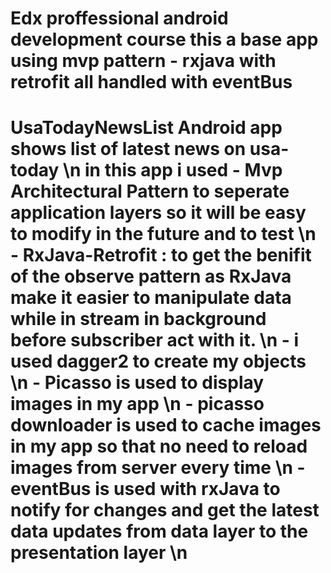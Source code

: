 # Edx proffessional android development course this a base app using mvp pattern - rxjava  with retrofit all handled with eventBus 
# UsaTodayNewsList Android app shows list of latest news on usa-today \n in this app i used - Mvp Architectural Pattern to seperate application layers so it will be easy to modify in the future and to test \n - RxJava-Retrofit : to get the benifit of the observe pattern as  RxJava make  it easier to manipulate  data while in stream in background before subscriber act with it. \n  - i used dagger2 to create my objects \n - Picasso is used to display images in my app \n - picasso downloader is used to cache images in my app so that no need to reload images from server every time \n - eventBus is used with rxJava to notify for changes  and get the latest data updates from data layer to the presentation layer \n    
